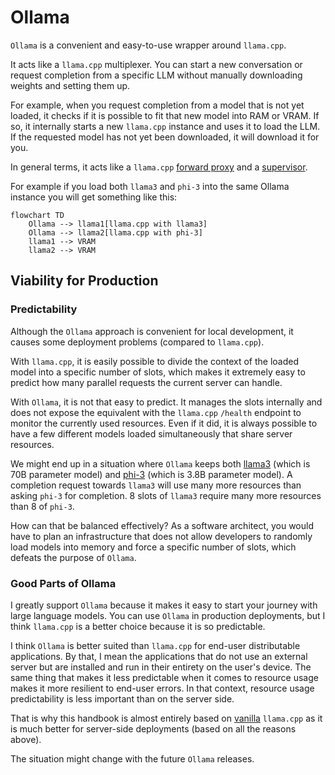 # Ollama

`Ollama` is a convenient and easy-to-use wrapper around `llama.cpp`.

It acts like a `llama.cpp` multiplexer. You can start a new conversation or request completion from a specific LLM without manually downloading weights and setting them up. 

For example, when you request completion from a model that is not yet loaded, it checks if it is possible to fit that new model into RAM or VRAM. If so, it internally starts a new `llama.cpp` instance and uses it to load the LLM. If the requested model has not yet been downloaded, it will download it for you.

In general terms, it acts like a `llama.cpp` [forward proxy](/general-concepts/load-balancing/forward-proxy.md) and a [supervisor](/general-concepts/load-balancing/supervisor.md).

For example if you load both `llama3` and `phi-3` into the same Ollama instance you will get something like this:

```mermaid
flowchart TD
    Ollama --> llama1[llama.cpp with llama3]
    Ollama --> llama2[llama.cpp with phi-3]
    llama1 --> VRAM
    llama2 --> VRAM
```

## Viability for Production

### Predictability

Although the `Ollama` approach is convenient for local development, it causes some deployment problems (compared to `llama.cpp`).

With `llama.cpp`, it is easily possible to divide the context of the loaded model into a specific number of slots, which makes it extremely easy to predict how many parallel requests the current server can handle.

With `Ollama`, it is not that easy to predict. It manages the slots internally and does not expose the equivalent with the `llama.cpp` `/health` endpoint to monitor the currently used resources. Even if it did, it is always possible to have a few different models loaded simultaneously that share server resources. 

We might end up in a situation where `Ollama` keeps both [llama3](https://llama.meta.com/llama3/) (which is 70B parameter model) and [phi-3](https://azure.microsoft.com/en-us/blog/introducing-phi-3-redefining-whats-possible-with-slms/) (which is 3.8B parameter model). A completion request towards `llama3` will use many more resources than asking `phi-3` for completion. 8 slots of `llama3` require many more resources than 8 of `phi-3`. 

How can that be balanced effectively? As a software architect, you would have to plan an infrastructure that does not allow developers to randomly load models into memory and force a specific number of slots, which defeats the purpose of `Ollama`.

### Good Parts of Ollama

I greatly support `Ollama` because it makes it easy to start your journey with large language models. You can use `Ollama` in production deployments, but I think `llama.cpp` is a better choice because it is so predictable. 

I think `Ollama` is better suited than `llama.cpp` for end-user distributable applications. By that, I mean the applications that do not use an external server but are installed and run in their entirety on the user's device. The same thing that makes it less predictable when it comes to resource usage makes it more resilient to end-user errors. In that context, resource usage predictability is less important than on the server side. 

That is why this handbook is almost entirely based on [vanilla](https://en.wikipedia.org/wiki/Vanilla_software) `llama.cpp` as it is much better for server-side deployments (based on all the reasons above).

The situation might change with the future `Ollama` releases.

